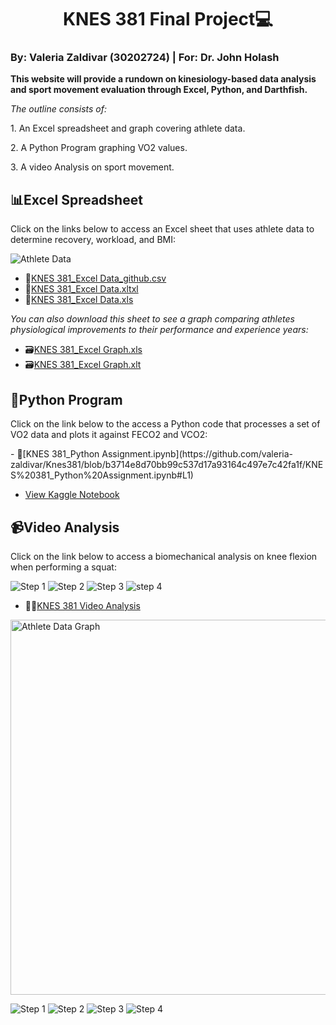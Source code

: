 # <center>KNES 381 Final Project💻</center> 

### By: Valeria Zaldivar (30202724) | For: Dr. John Holash 

**This website will provide a rundown on kinesiology-based data analysis and sport movement evaluation through Excel, Python, and Darthfish.**

*The outline consists of:*
<p>1. An Excel spreadsheet and graph covering athlete data.</p>
<p>2. A Python Program graphing VO2 values.</p> 
<p>3. A video Analysis on sport movement.</p>
 

## 📊**Excel Spreadsheet**
<p>Click on the links below to access an Excel sheet that uses athlete data to determine recovery, workload, and BMI:</p>

![Athlete Data](https://github.com/valeria-zaldivar/Knes381/blob/88126f44566360f1ca50e5aa96d61893b26c7bd1/images/Picture1.png)
- 📁[KNES 381_Excel Data_github.csv](https://github.com/user-attachments/files/19679017/Excel.data_final.project_github.csv)
- 📁[KNES 381_Excel Data.xltxl](https://github.com/valeria-zaldivar/Knes381/blob/771bf3447eaa43f3e5896032929fb5963431ce4a/images/Excel%20data_final%20project%20(1).xltx)
- 📁[KNES 381_Excel Data.xls](https://github.com/valeria-zaldivar/Knes381/blob/6ca23d051b8fa11c9ce46a8e81f3c83c57496de9/ExcelAthleteData_Final%20Project_github%20(1).xls)

*You can also download this sheet to see a graph comparing athletes physiological improvements to their performance and experience years:*
- 🗃️[KNES 381_Excel Graph.xls](https://github.com/valeria-zaldivar/Knes381/blob/91a3d47460d3c12f9df26af1fbf71bacc979eb22/ExcelGraphics_Final%20Project_github.xls)
- 🗃️[KNES 381_Excel Graph.xlt](https://github.com/valeria-zaldivar/Knes381/blob/1d202fbea56de42ff8e09c70ed5e616017d18c85/ExcelGraphics_FinalProject_github.xlt)

## 🐍**Python Program**
<p>Click on the link below to the access a Python code that processes a set of VO2 data and plots it against FECO2 and VCO2:</p>
- 📔[KNES 381_Python Assignment.ipynb](https://github.com/valeria-zaldivar/Knes381/blob/b3714e8d70bb99c537d17a93164c497e7c42fa1f/KNES%20381_Python%20Assignment.ipynb#L1)

- [View Kaggle Notebook](https://www.kaggle.com/code/valeriarzaldivar/knes-381-python-assignment) 

## 📹**Video Analysis** 
<p>Click on the link below to access a biomechanical analysis on knee flexion when performing a squat:</p>

![Step 1](https://github.com/valeria-zaldivar/Knes381/blob/04120d043d2fd97159755b51343c998ce5c38347/step%201.png) 
![Step 2](https://github.com/valeria-zaldivar/Knes381/blob/669df066cb945b8702d72395cfcfd15ca1ada644/step%202.png)
![Step 3](https://github.com/valeria-zaldivar/Knes381/blob/669df066cb945b8702d72395cfcfd15ca1ada644/step%203.png)
![step 4](https://github.com/valeria-zaldivar/Knes381/blob/669df066cb945b8702d72395cfcfd15ca1ada644/step%204.png)


- 🏋️‍♂️[KNES 381 Video Analysis](https://github.com/valeria-zaldivar/Knes381/blob/b27af5a37442f4d409352bd06ff24a39dd261aa4/Video%20Analysis.mov)

<img src="https://github.com/valeria-zaldivar/Knes381/blob/669df066cb945b8702d72395cfcfd15ca1ada644/step%204.png" alt="Athlete Data Graph" width="600">

![Step 1](https://raw.githubusercontent.com/valeria-zaldivar/Knes381/04120d043d2fd97159755b51343c998ce5c38347/step%201.png) 
![Step 2](https://raw.githubusercontent.com/valeria-zaldivar/Knes381/669df066cb945b8702d72395cfcfd15ca1ada644/step%202.png)
![Step 3](https://raw.githubusercontent.com/valeria-zaldivar/Knes381/669df066cb945b8702d72395cfcfd15ca1ada644/step%203.png)
![Step 4](https://raw.githubusercontent.com/valeria-zaldivar/Knes381/669df066cb945b8702d72395cfcfd15ca1ada644/step%204.png)




